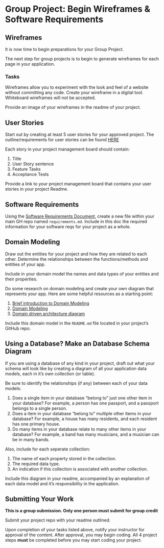 # Group Project: Begin Wireframes & Software Requirements

## Wireframes

It is now time to begin preparations for your Group Project.

The next step for group projects is to begin to generate wireframes for each page in your application.

### Tasks

Wireframes allow you to experiment with the look and feel of a website without committing any code. Create your wireframe in a digital tool. Whiteboard wireframes will not be accepted.

Provide an image of your wireframes in the readme of your project.

## User Stories

Start out by creating at least 5 user stories for your approved project. The outline/requirements for user stories can be found [HERE](https://codefellows.github.io/common_curriculum/projects/UserStories)

Each story in your project management board should contain:

1.  Title
2.  User Story sentence
3.  Feature Tasks
4.  Acceptance Tests

Provide a link to your project management board that contains your user stories in your project Readme.

## Software Requirements

Using the [Software Requirements Document](https://codefellows.github.io/common_curriculum/projects/SoftwareReqs), create a new file within your main GH repo named `requirements.md`. Include in this doc the required information for your software reqs for your project as a whole.

## Domain Modeling

Draw out the entities for your project and how they are related to each other. Determine the relationships between the functions/methods and entities of your app.

Include in your domain model the names and data types of your entities and their properties.

Do some research on domain modeling and create your own diagram that represents your app. Here are some helpful resources as a starting point:

1.  [Brief introduction to Domain Modeling](https://medium.com/@olegchursin/a-brief-introduction-to-domain-modeling-862a30b38353)
2.  [Domain Modeling](https://www.scaledagileframework.com/domain-modeling/)
3.  [Domain driven architecture diagram](https://medium.com/nick-tune-tech-strategy-blog/domain-driven-architecture-diagrams-139a75acb578)

Include this domain model in the `README.md` file located in your project’s GitHub repo.

## Using a Database? Make an Database Schema Diagram

If you are using a database of any kind in your project, draft out what your schema will look like by creating a diagram of all your application data models, each in it’s own collection (or table).

Be sure to identify the relationships (if any) between each of your data models:

1.  Does a single item in your database “belong to” just one other item in your database? For example, a person has one passport, and a passport belongs to a single person.
2.  Does a item in your database “belong to” multiple other items in your database? For example, a house has many residents, and each resident has one primary house.
3.  Do many items in your database relate to many other items in your database? For example, a band has many musicians, and a musician can be in many bands.

Also, include for each seperate collection:

1.  The name of each property stored in the collection.
2.  The required data type.
3.  An indication if this collection is associated with another collection.

Include this diagram in your readme, accompanied by an explanation of each data model and it’s responsibility in the application.

## Submitting Your Work

**This is a group submission. Only one person must submit for group credit**

Submit your project repo with your readme outlined.

Upon completion of your tasks listed above, notify your instructor for approval of the content. After approval, you may begin coding. All 4 project steps **must** be completed before you may start coding your project.